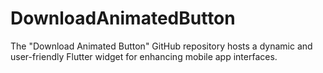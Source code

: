 # DownloadAnimatedButton
The "Download Animated Button" GitHub repository hosts a dynamic and user-friendly Flutter widget for enhancing mobile app interfaces.
